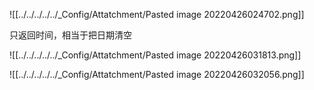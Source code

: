 

![[../../../../../_Config/Attatchment/Pasted image 20220426024702.png]]

只返回时间，相当于把日期清空

![[../../../../../_Config/Attatchment/Pasted image 20220426031813.png]]

![[../../../../../_Config/Attatchment/Pasted image 20220426032056.png]]